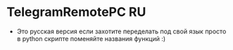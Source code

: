 # TelegramRemotePC RU
* Это русская версия если захотите переделать под свой язык просто в python скрипте поменяйте названия функций :)
  
